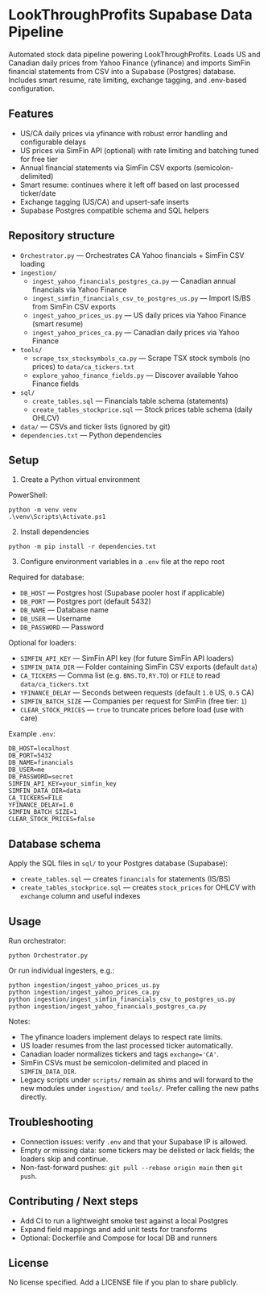 # LookThroughProfits Supabase Data Pipeline

Automated stock data pipeline powering LookThroughProfits. Loads US and Canadian daily prices from Yahoo Finance (yfinance) and imports SimFin financial statements from CSV into a Supabase (Postgres) database. Includes smart resume, rate limiting, exchange tagging, and .env-based configuration.

## Features

- US/CA daily prices via yfinance with robust error handling and configurable delays
- US prices via SimFin API (optional) with rate limiting and batching tuned for free tier
- Annual financial statements via SimFin CSV exports (semicolon-delimited)
- Smart resume: continues where it left off based on last processed ticker/date
- Exchange tagging (US/CA) and upsert-safe inserts
- Supabase Postgres compatible schema and SQL helpers

## Repository structure

- `Orchestrator.py` — Orchestrates CA Yahoo financials + SimFin CSV loading
- `ingestion/`
  - `ingest_yahoo_financials_postgres_ca.py` — Canadian annual financials via Yahoo Finance
  - `ingest_simfin_financials_csv_to_postgres_us.py` — Import IS/BS from SimFin CSV exports
  - `ingest_yahoo_prices_us.py` — US daily prices via Yahoo Finance (smart resume)
  - `ingest_yahoo_prices_ca.py` — Canadian daily prices via Yahoo Finance
- `tools/`
  - `scrape_tsx_stocksymbols_ca.py` — Scrape TSX stock symbols (no prices) to `data/ca_tickers.txt`
  - `explore_yahoo_finance_fields.py` — Discover available Yahoo Finance fields
- `sql/`
  - `create_tables.sql` — Financials table schema (statements)
  - `create_tables_stockprice.sql` — Stock prices table schema (daily OHLCV)
- `data/` — CSVs and ticker lists (ignored by git)
- `dependencies.txt` — Python dependencies

## Setup

1. Create a Python virtual environment

PowerShell:

```
python -m venv venv
.\venv\Scripts\Activate.ps1
```

2. Install dependencies

```
python -m pip install -r dependencies.txt
```

3. Configure environment variables in a `.env` file at the repo root

Required for database:

- `DB_HOST` — Postgres host (Supabase pooler host if applicable)
- `DB_PORT` — Postgres port (default 5432)
- `DB_NAME` — Database name
- `DB_USER` — Username
- `DB_PASSWORD` — Password

Optional for loaders:

- `SIMFIN_API_KEY` — SimFin API key (for future SimFin API loaders)
- `SIMFIN_DATA_DIR` — Folder containing SimFin CSV exports (default `data`)
- `CA_TICKERS` — Comma list (e.g. `BNS.TO,RY.TO`) or `FILE` to read `data/ca_tickers.txt`
- `YFINANCE_DELAY` — Seconds between requests (default `1.0` US, `0.5` CA)
- `SIMFIN_BATCH_SIZE` — Companies per request for SimFin (free tier: `1`)
- `CLEAR_STOCK_PRICES` — `true` to truncate prices before load (use with care)

Example `.env`:

```
DB_HOST=localhost
DB_PORT=5432
DB_NAME=financials
DB_USER=me
DB_PASSWORD=secret
SIMFIN_API_KEY=your_simfin_key
SIMFIN_DATA_DIR=data
CA_TICKERS=FILE
YFINANCE_DELAY=1.0
SIMFIN_BATCH_SIZE=1
CLEAR_STOCK_PRICES=false
```

## Database schema

Apply the SQL files in `sql/` to your Postgres database (Supabase):

- `create_tables.sql` — creates `financials` for statements (IS/BS)
- `create_tables_stockprice.sql` — creates `stock_prices` for OHLCV with `exchange` column and useful indexes

## Usage

Run orchestrator:

```
python Orchestrator.py
```

Or run individual ingesters, e.g.:

```
python ingestion/ingest_yahoo_prices_us.py
python ingestion/ingest_yahoo_prices_ca.py
python ingestion/ingest_simfin_financials_csv_to_postgres_us.py
python ingestion/ingest_yahoo_financials_postgres_ca.py
```

Notes:

- The yfinance loaders implement delays to respect rate limits.
- US loader resumes from the last processed ticker automatically.
- Canadian loader normalizes tickers and tags `exchange='CA'`.
- SimFin CSVs must be semicolon-delimited and placed in `SIMFIN_DATA_DIR`.
- Legacy scripts under `scripts/` remain as shims and will forward to the new modules under `ingestion/` and `tools/`. Prefer calling the new paths directly.

## Troubleshooting

- Connection issues: verify `.env` and that your Supabase IP is allowed.
- Empty or missing data: some tickers may be delisted or lack fields; the loaders skip and continue.
- Non-fast-forward pushes: `git pull --rebase origin main` then `git push`.

## Contributing / Next steps

- Add CI to run a lightweight smoke test against a local Postgres
- Expand field mappings and add unit tests for transforms
- Optional: Dockerfile and Compose for local DB and runners

## License

No license specified. Add a LICENSE file if you plan to share publicly.
